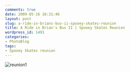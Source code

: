 ```yaml
---
comments: true
date: 2009-05-16 16:31:46
layout: post
slug: a-ride-in-brians-bus-ii-spooey-skates-reunion
title: A Ride in Brian's Bus II | Spooey Skates Reunion
wordpress_id: 1491
categories:
- PhotoBlog
tags:
- Spooey Skates reunion
---
```


![reunion1](http://ryanfitzer.com/main/wp-content/uploads/2009/05/reunion1.jpg)
